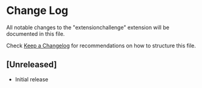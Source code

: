 # Change Log

All notable changes to the "extensionchallenge" extension will be documented in this file.

Check [Keep a Changelog](http://keepachangelog.com/) for recommendations on how to structure this file.

## [Unreleased]

- Initial release